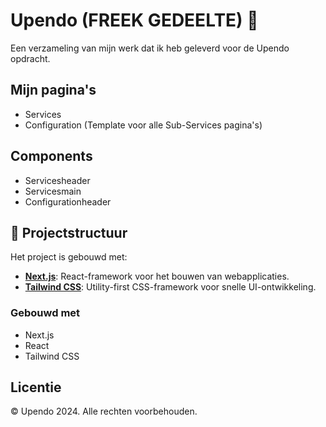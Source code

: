# Upendo (FREEK GEDEELTE) 🌟
 
Een verzameling van mijn werk dat ik heb geleverd voor de Upendo opdracht.
 
## Mijn pagina's
- Services
- Configuration (Template voor alle Sub-Services pagina's)

## Components
- Servicesheader
- Servicesmain
- Configurationheader
 
## 📂 Projectstructuur
Het project is gebouwd met:
- **[Next.js](https://nextjs.org/)**: React-framework voor het bouwen van webapplicaties.
- **[Tailwind CSS](https://tailwindcss.com/)**: Utility-first CSS-framework voor snelle UI-ontwikkeling.
 
### Gebouwd met
- Next.js
- React
- Tailwind CSS

## Licentie
© Upendo 2024. Alle rechten voorbehouden.
